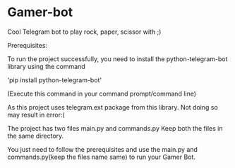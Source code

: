 # Gamer-bot
Cool Telegram bot to play rock, paper, scissor with ;)

Prerequisites:

To run the project successfully, you need to install the python-telegram-bot library using the command

'pip install python-telegram-bot'

(Execute this command in your command prompt/command line)

As this project uses telegram.ext package from this library.
Not doing so may result in error:(

The project has two files main.py and commands.py
Keep both the files in the same directory.

You just need to follow the prerequisites and use the main.py and commands.py(keep the files name same) to run your Gamer Bot.
